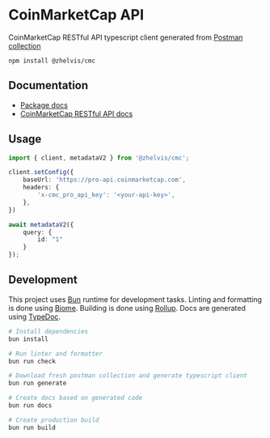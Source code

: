 # CoinMarketCap API

CoinMarketCap RESTful API typescript client generated from [Postman collection]

```
npm install @zhelvis/cmc
```

## Documentation

- [Package docs]
- [CoinMarketCap RESTful API docs] 

## Usage

```ts
import { client, metadataV2 } from '@zhelvis/cmc';

client.setConfig({
    baseUrl: 'https://pro-api.coinmarketcap.com',
    headers: {
        'x-cmc_pro_api_key': '<your-api-key>',
    },
})

await metadataV2({
    query: {
        id: "1"
    }
});
```

## Development

This project uses [Bun] runtime for development tasks.
Linting and formatting is done using [Biome].
Building is done using [Rollup].
Docs are generated using [TypeDoc].

```sh
# Install dependencies
bun install

# Run linter and formatter
bun run check

# Download fresh postman collection and generate typescript client
bun run generate

# Create docs based on generated code
bun run docs

# Create production build
bun run build
```

[Postman collection]: https://pro-api.coinmarketcap.com/v1/tools/postman
[Package docs]: https://zhelvis.github.io/cmc/
[CoinMarketCap RESTful API docs]: https://coinmarketcap.com/api/documentation/v1/
[Bun]: https://bun.sh/
[Biome]: https://biomejs.dev/
[Rollup]: https://rollupjs.org/
[TypeDoc]: https://typedoc.org/
